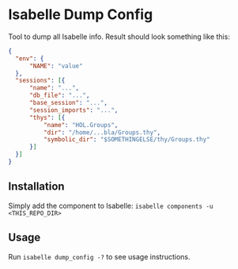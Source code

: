 # Isabelle Dump Config
Tool to dump all Isabelle info. Result should look something like this:

```json
{
  "env": {
      "NAME": "value"
  },
  "sessions": [{
      "name": "...",
      "db_file": "...",
      "base_session": "...",
      "session_imports": "...",
      "thys": [{
          "name": "HOL.Groups",
          "dir": "/home/...bla/Groups.thy",
          "symbolic_dir": "$SOMETHINGELSE/thy/Groups.thy"
      }]
  }]
}
```

## Installation
Simply add the component to Isabelle:
```isabelle components -u <THIS_REPO_DIR>```

## Usage
Run `isabelle dump_config -?` to see usage instructions.
